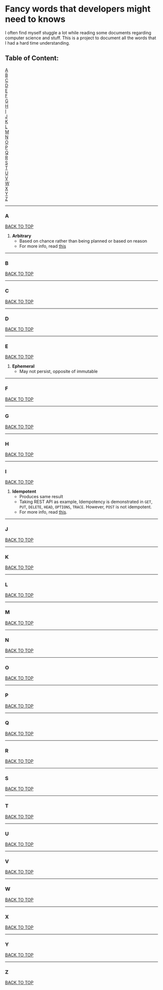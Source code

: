 # Fancy words that developers might need to knows

I often find myself stuggle a lot while reading some documents regarding computer science and stuff. This is a project to document all the words that I had a hard time understanding.

## Table of Content:

[A](#A)  
[B](#B)  
[C](#C)  
[D](#D)  
[E](#E)  
[F](#F)  
[G](#G)  
[H](#H)  
[I](#I)  
[J](#J)  
[K](#K)  
[L](#L)  
[M](#M)  
[N](#N)  
[O](#O)  
[P](#P)  
[Q](#Q)  
[R](#R)  
[S](#S)  
[T](#T)  
[U](#U)  
[V](#V)  
[W](#W)  
[X](#X)  
[Y](#Y)  
[Z](#Z)

---

### A

[BACK TO TOP](#table-of-content)

1. **Arbitrary**
   - Based on chance rather than being planned or based on reason
   - For more info, read [this](https://dictionary.cambridge.org/dictionary/english/arbitrary)

---

### B

[BACK TO TOP](#TABLE-OF-CONTENT:)

---

### C

[BACK TO TOP](#TABLE-OF-CONTENT:)

---

### D

[BACK TO TOP](#TABLE-OF-CONTENT:)

---

### E

[BACK TO TOP](#TABLE-OF-CONTENT:)

1. **Ephemeral**
   - May not persist, opposite of immutable

---

### F

[BACK TO TOP](#TABLE-OF-CONTENT:)

---

### G

[BACK TO TOP](#TABLE-OF-CONTENT:)

---

### H

[BACK TO TOP](#TABLE-OF-CONTENT:)

---

### I

[BACK TO TOP](#TABLE-OF-CONTENT:)

1. **Idempotent**
   - Produces same result
   - Taking REST API as example, Idempotency is demonstrated in `GET`, `PUT`, `DELETE`, `HEAD`, `OPTIONS`, `TRACE`. However, `POST` is not idempotent.
   - For more info, read [this](https://restfulapi.net/idempotent-rest-apis/#:~:text=In%20the%20context%20of%20REST,REST%20API%20is%20called%20idempotent.&text=An%20idempotent%20HTTP%20method%20is,many%20times%20without%20different%20outcomes.).

---

### J

[BACK TO TOP](#TABLE-OF-CONTENT:)

---

### K

[BACK TO TOP](#TABLE-OF-CONTENT:)

---

### L

[BACK TO TOP](#TABLE-OF-CONTENT:)

---

### M

[BACK TO TOP](#TABLE-OF-CONTENT:)

---

### N

[BACK TO TOP](#TABLE-OF-CONTENT:)

---

### O

[BACK TO TOP](#TABLE-OF-CONTENT:)

---

### P

[BACK TO TOP](#TABLE-OF-CONTENT:)

---

### Q

[BACK TO TOP](#TABLE-OF-CONTENT:)

---

### R

[BACK TO TOP](#TABLE-OF-CONTENT:)

---

### S

[BACK TO TOP](#TABLE-OF-CONTENT:)

---

### T

[BACK TO TOP](#TABLE-OF-CONTENT:)

---

### U

[BACK TO TOP](#TABLE-OF-CONTENT:)

---

### V

[BACK TO TOP](#TABLE-OF-CONTENT:)

---

### W

[BACK TO TOP](#TABLE-OF-CONTENT:)

---

### X

[BACK TO TOP](#TABLE-OF-CONTENT:)

---

### Y

[BACK TO TOP](#TABLE-OF-CONTENT:)

---

### Z

[BACK TO TOP](#TABLE-OF-CONTENT:)
